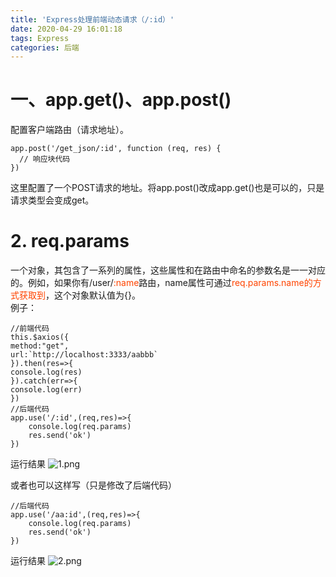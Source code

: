```yaml
---
title: 'Express处理前端动态请求（/:id）'
date: 2020-04-29 16:01:18
tags: Express
categories: 后端
---
```

# 一、app.get()、app.post()
配置客户端路由（请求地址）。
```
app.post('/get_json/:id', function (req, res) {
  // 响应块代码
})
```
这里配置了一个POST请求的地址。将app.post()改成app.get()也是可以的，只是请求类型会变成get。
<!-- more -->

# 2. req.params
一个对象，其包含了一系列的属性，这些属性和在路由中命名的参数名是一一对应的。例如，如果你有/user/<font color="#f40">:name</font>路由，name属性可通过<font color="#f40">req.params.name的方式获取到</font>，这个对象默认值为{}。   
例子：
```
//前端代码
this.$axios({
method:"get",
url:`http://localhost:3333/aabbb`
}).then(res=>{
console.log(res)
}).catch(err=>{
console.log(err)
})
//后端代码
app.use('/:id',(req,res)=>{
    console.log(req.params)
    res.send('ok')  
})   
```
运行结果
![1.png](1.png)

或者也可以这样写（只是修改了后端代码）
```
//后端代码
app.use('/aa:id',(req,res)=>{
    console.log(req.params)
    res.send('ok')  
})
```
运行结果
![2.png](2.png)